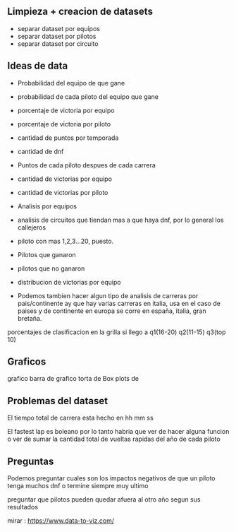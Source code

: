 ## Limpieza + creacion de datasets
- separar dataset por equipos
- separar dataset por pilotos
- separar dataset por circuito

## Ideas de data

- Probabilidad del equipo de que gane
- probabilidad de cada piloto del equipo que gane

- porcentaje de victoria por equipo
- porcentaje de victoria por piloto

- cantidad de puntos por temporada
- cantidad de dnf
- Puntos de cada piloto despues de cada carrera


- cantidad de victorias por equipo
- cantidad de victorias por piloto

- Analisis por equipos

- analisis de circuitos que tiendan mas a que haya dnf, por lo general los callejeros

- piloto con mas 1,2,3...20, puesto.

- Pilotos que ganaron
- pilotos que no ganaron

- distribucion de victorias por equipo

- Podemos tambien hacer algun tipo de analisis de carreras por pais/continente ay que hay varias carreras en italia, usa en el caso de paises y de continente en europa se corre en españa, italia, gran bretaña.

porcentajes de clasificacion en la grilla si llego a q1(16-20) q2(11-15) q3(top 10)

## Graficos
grafico barra de
grafico torta de
Box plots de

## Problemas del dataset
El tiempo total de carrera esta hecho en
hh mm ss

El fastest lap es boleano por lo tanto habria que ver de hacer alguna funcion o ver de sumar la cantidad total de vueltas rapidas del año de cada piloto

## Preguntas

Podemos preguntar cuales son los impactos negativos de que un piloto tenga muchos dnf o termine siempre muy ultimo

preguntar que pilotos pueden quedar afuera al otro año segun sus resultados 

mirar :
https://www.data-to-viz.com/